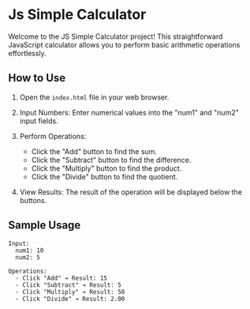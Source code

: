 # Js Simple Calculator

Welcome to the JS Simple Calculator project! This straightforward JavaScript calculator allows you to perform basic arithmetic operations effortlessly.

## How to Use

1. Open the `index.html` file in your web browser.

2. Input Numbers: Enter numerical values into the "num1" and "num2" input fields.

3. Perform Operations:
   - Click the "Add" button to find the sum.
   - Click the "Subtract" button to find the difference.
   - Click the "Multiply" button to find the product.
   - Click the "Divide" button to find the quotient.

4. View Results: The result of the operation will be displayed below the buttons.

## Sample Usage

```plaintext
Input:
  num1: 10
  num2: 5

Operations:
  - Click "Add" ➔ Result: 15
  - Click "Subtract" ➔ Result: 5
  - Click "Multiply" ➔ Result: 50
  - Click "Divide" ➔ Result: 2.00
